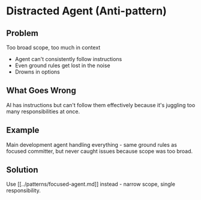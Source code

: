 # Distracted Agent (Anti-pattern)

## Problem
Too broad scope, too much in context
- Agent can't consistently follow instructions
- Even ground rules get lost in the noise
- Drowns in options

## What Goes Wrong
AI has instructions but can't follow them effectively because it's juggling too many responsibilities at once.

## Example
Main development agent handling everything - same ground rules as focused committer, but never caught issues because scope was too broad.

## Solution
Use [[../patterns/focused-agent.md]] instead - narrow scope, single responsibility.